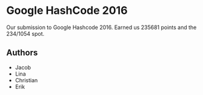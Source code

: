 # Google HashCode 2016

Our submission to Google Hashcode 2016.
Earned us 235681 points and the 234/1054 spot.

## Authors
- Jacob
- Lina
- Christian
- Erik
